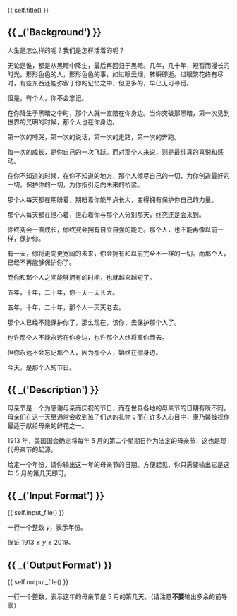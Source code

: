 {{ self.title() }}

## {{ _('Background') }}

人生是怎么样的呢？我们是怎样活着的呢？

无论是谁，都是从黑暗中降生，最后再回归于黑暗。几年，几十年，短暂而漫长的时光。形形色色的人，形形色色的事，如过眼云烟，转瞬即逝。过眼繁花终有尽时，有些东西还能弥留于你的记忆之中，但更多的，早已无可寻觅。

但是，有个人，你不会忘记。

在你降生于黑暗之中时，那个人就一直陪在你身边。当你突破那黑暗，第一次见到世界的光明的时候，那个人也在你身边。

第一次的啼哭，第一次的说话，第一次的走路，第一次的奔跑。

每一次的成长，是你自己的一次飞跃。而对那个人来说，则是最纯真的喜悦和感动。

在你不知道的时候，在你不知道的地方，那个人倾尽自己的一切，为你创造最好的一切，保护你的一切，为你指引走向未来的桥梁。

那个人每天都在期盼着，期盼着你能早点长大，变得拥有保护你自己的力量。

那个人每天都在担心着，担心着你与那个人分别那天，终究还是会来到。

你终究会一直成长，你终究会拥有自立自强的能力。那个人，也不能再像以前一样，保护你。

有一天，你将走向更宽阔的未来，你会拥有和以前完全不一样的一切。而那个人，已经不再能够保护你了。

而你和那个人之间能够拥有的时间，也就越来越短了。

五年，十年，二十年，你一天一天长大。

五年，十年，二十年，那个人一天天老去。

那个人已经不能保护你了，那么现在，该你，去保护那个人了。

也许那个人不能永远在你身边，也许那个人终将离你而去。

但你永远不会忘记那个人，因为那个人，始终在你身边。

今天，是那个人的节日。

## {{ _('Description') }}

母亲节是一个为感谢母亲而庆祝的节日，而在世界各地的母亲节的日期有所不同。母亲们在这一天里通常会收到孩子们送的礼物；而在许多人心目中，康乃馨被视作最适于献给母亲的鲜花之一。

1913 年，美国国会确定将每年 5 月的第二个星期日作为法定的母亲节，这也是现代母亲节的起源。

给定一个年份，请你输出这一年的母亲节的日期。方便起见，你只需要输出它是这年 5 月的第几天即可。

## {{ _('Input Format') }}

{{ self.input_file() }}

一行一个整数 $y$，表示年份。

保证 $1913\leq y\leq 2019$。

## {{ _('Output Format') }}

{{ self.output_file() }}

一行一个整数，表示这年的母亲节是 5 月的第几天。（请注意**不要**输出多余的前导零）



